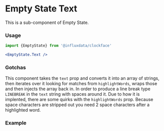 # Empty State Text

This is a sub-component of Empty State.

### Usage
```jsx
import {EmptyState} from '@influxdata/clockface'

<EmptyState.Text />
```

### Gotchas
This component takes the `text` prop and converts it into an array of strings, then iterates over it looking for matches from `highlightWords`, wraps those and then injects the array back in.
In order to produce a line break type `LINEBREAK` in the `text` string with spaces around it.
Due to how it is implented, there are some quirks with the `highlightWords` prop. Because space characters are stripped out you need 2 space characters after a highlighted word.

### Example
<!-- STORY -->


<!-- STORY HIDE START -->

<!-- STORY HIDE END -->

<!-- PROPS -->
